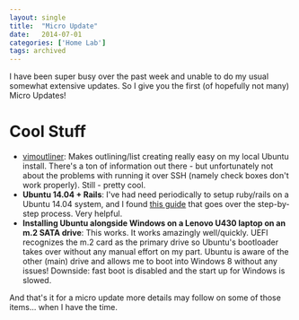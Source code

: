 ```yaml
---
layout: single
title:  "Micro Update"
date:   2014-07-01
categories: ['Home Lab']
tags: archived
---
```

I have been super busy over the past week and unable to do my usual somewhat extensive updates. So I give you the first (of hopefully not many) Micro Updates!

# Cool Stuff

* [vimoutliner](https://github.com/vimoutliner/vimoutliner): Makes outlining/list creating really easy on my local Ubuntu install. There's a ton of information out there - but unfortunately not about the problems with running it over SSH (namely check boxes don't work properly). Still - pretty cool.
* **Ubuntu 14.04 + Rails**: I've had need periodically to setup ruby/rails on a Ubuntu 14.04 system, and I found [this guide](https://gorails.com/setup/ubuntu/14.04) that goes over the step-by-step process. Very helpful.
* **Installing Ubuntu alongside Windows on a Lenovo U430 laptop on an m.2 SATA drive**: This works. It works amazingly well/quickly. UEFI recognizes the m.2 card as the primary drive so Ubuntu's bootloader takes over without any manual effort on my part. Ubuntu is aware of the other (main) drive and allows me to boot into Windows 8 without any issues! Downside: fast boot is disabled and the start up for Windows is slowed.

And that's it for a micro update more details may follow on some of those items... when I have the time.